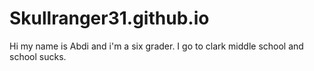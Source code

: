 # Skullranger31.github.io
Hi my name is Abdi and i'm a six grader. I go to clark middle school and school sucks.
